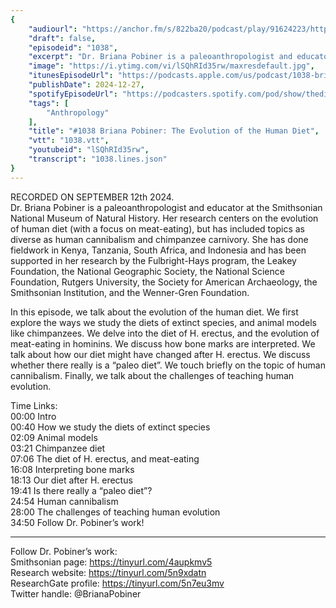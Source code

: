 ```yaml
---
{
	"audiourl": "https://anchor.fm/s/822ba20/podcast/play/91624223/https%3A%2F%2Fd3ctxlq1ktw2nl.cloudfront.net%2Fstaging%2F2024-8-12%2F13851330-5db4-3074-1637-aa8296590216.m4a",
	"draft": false,
	"episodeid": "1038",
	"excerpt": "Dr. Briana Pobiner is a paleoanthropologist and educator at the Smithsonian National Museum of Natural History. Her research centers on the evolution of human diet (with a focus on meat-eating), but has included topics as diverse as human cannibalism and chimpanzee carnivory. She has done fieldwork in Kenya, Tanzania, South Africa, and Indonesia and has been supported in her research by the Fulbright-Hays program, the Leakey Foundation, the National Geographic Society, the National Science Foundation, Rutgers University, the Society for American Archaeology, the Smithsonian Institution, and the Wenner-Gren Foundation.",
	"image": "https://i.ytimg.com/vi/lSQhRId35rw/maxresdefault.jpg",
	"itunesEpisodeUrl": "https://podcasts.apple.com/us/podcast/1038-briana-pobiner-the-evolution-of-the-human-diet/id1451347236?i=1000681884043&uo=4",
	"publishDate": 2024-12-27,
	"spotifyEpisodeUrl": "https://podcasters.spotify.com/pod/show/thedissenter/episodes/1038-Briana-Pobiner-The-Evolution-of-the-Human-Diet-e2oalav",
	"tags": [
		"Anthropology"
	],
	"title": "#1038 Briana Pobiner: The Evolution of the Human Diet",
	"vtt": "1038.vtt",
	"youtubeid": "lSQhRId35rw",
	"transcript": "1038.lines.json"
}
---
```

RECORDED ON SEPTEMBER 12th 2024.  
Dr. Briana Pobiner is a paleoanthropologist and educator at the Smithsonian National Museum of Natural History. Her research centers on the evolution of human diet (with a focus on meat-eating), but has included topics as diverse as human cannibalism and chimpanzee carnivory. She has done fieldwork in Kenya, Tanzania, South Africa, and Indonesia and has been supported in her research by the Fulbright-Hays program, the Leakey Foundation, the National Geographic Society, the National Science Foundation, Rutgers University, the Society for American Archaeology, the Smithsonian Institution, and the Wenner-Gren Foundation.

In this episode, we talk about the evolution of the human diet. We first explore the ways we study the diets of extinct species, and animal models like chimpanzees. We delve into the diet of H. erectus, and the evolution of meat-eating in hominins. We discuss how bone marks are interpreted. We talk about how our diet might have changed after H. erectus. We discuss whether there really is a “paleo diet”. We touch briefly on the topic of human cannibalism. Finally, we talk about the challenges of teaching human evolution.

Time Links:  
<time>00:00</time> Intro  
<time>00:40</time> How we study the diets of extinct species  
<time>02:09</time> Animal models  
<time>03:21</time> Chimpanzee diet  
<time>07:06</time> The diet of H. erectus, and meat-eating  
<time>16:08</time> Interpreting bone marks  
<time>18:13</time> Our diet after H. erectus  
<time>19:41</time> Is there really a “paleo diet”?  
<time>24:54</time> Human cannibalism  
<time>28:00</time> The challenges of teaching human evolution  
<time>34:50</time> Follow Dr. Pobiner’s work!

---

Follow Dr. Pobiner’s work:  
Smithsonian page: https://tinyurl.com/4aupkmv5  
Research website: https://tinyurl.com/5n9xdatn  
ResearchGate profile: https://tinyurl.com/5n7eu3mv  
Twitter handle: @BrianaPobiner

